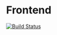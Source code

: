 # Frontend

[![Build Status](https://travis-ci.com/dsirpc/frontend.svg?branch=master)](https://travis-ci.com/dsirpc/frontend)
